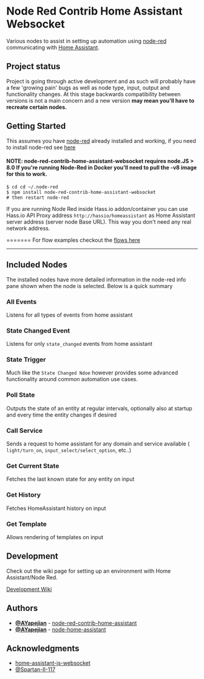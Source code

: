 # Node Red Contrib Home Assistant Websocket

Various nodes to assist in setting up automation using [node-red](https://nodered.org/) communicating with [Home Assistant](https://home-assistant.io/).

## Project status

Project is going through active development and as such will probably have a few 'growing pain' bugs as well as node type, input, output and functionality changes.  At this stage backwards compatibility between versions is not a main concern and a new version __may mean you'll have to recreate certain nodes.__

## Getting Started

This assumes you have [node-red](http://nodered.org/) already installed and working, if you need to install node-red see [here](http://nodered.org/docs/getting-started/installation)

#### NOTE: node-red-contrib-home-assistant-websocket requires node.JS > 8.0  If you're running Node-Red in Docker you'll need to pull the -v8 image for this to work.

```shell
$ cd cd ~/.node-red
$ npm install node-red-contrib-home-assistant-websocket
# then restart node-red
```

If you are running Node Red inside Hass.io addon/container you can use Hass.io API Proxy address `http://hassio/homeassistant` as Home Assistant server address (server node Base URL). This way you don't need any real network address.

=======
For flow examples checkout the [flows here](https://raw.githubusercontent.com/zachowj/node-red-contrib-home-assistant-websocket/master/docker/node-red/root-fs/data/flows.json)

---
## Included Nodes
The installed nodes have more detailed information in the node-red info pane shown when the node is selected. Below is a quick summary

### All Events
Listens for all types of events from home assistant

### State Changed Event
Listens for only `state_changed` events from home assistant

### State Trigger
Much like the `State Changed Ndoe` however provides some advanced functionality around common automation use cases.

### Poll State
Outputs the state of an entity at regular intervals, optionally also at startup and every time the entity changes if desired

### Call Service
Sends a request to home assistant for any domain and service available ( `light/turn_on`, `input_select/select_option`, etc..)

### Get Current State
Fetches the last known state for any entity on input

### Get History
Fetches HomeAssistant history on input

### Get Template
Allows rendering of templates on input

## Development
Check out the wiki page for setting up an environment with Home Assistant/Node Red.

[Development Wiki](https://github.com/zachowj/node-red-contrib-home-assistant-websocket/wiki/Development)

## Authors
* **[@AYapejian](https://github.com/AYapejian)** - [node-red-contrib-home-assistant](https://github.com/AYapejian/node-red-contrib-home-assistant)
* **[@AYapejian](https://github.com/AYapejian)** - [node-home-assistant](https://github.com/AYapejian/node-home-assistant)

## Acknowledgments

* [home-assistant-js-websocket](https://github.com/home-assistant/home-assistant-js-websocket)
* [@Spartan-II-117](https://github.com/Spartan-II-117)